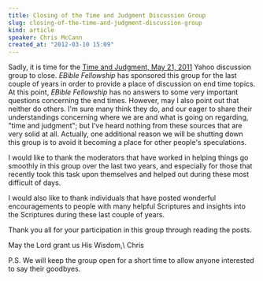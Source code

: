 ```yaml
---
title: Closing of the Time and Judgment Discussion Group
slug: closing-of-the-time-and-judgment-discussion-group
kind: article
speaker: Chris McCann
created_at: "2012-03-10 15:09"
---
```

Sadly, it is time for the [Time and Judgment, May 21, 2011](http://groups.yahoo.com/group/TimeandJudgment_May212011/) 
Yahoo discussion group to close. *EBible Fellowship* has sponsored this group for the last 
couple of years in order to provide a place of discussion on end time topics. At this point, 
*EBible Fellowship* has no answers to some very important questions concerning the end 
times. However, may I also point out that neither do others. I'm sure many think they do, 
and our eager to share their understandings concerning where we are and what is going on 
regarding, "time and judgment"; but I've heard nothing from these sources that are very 
solid at all. Actually, one additional reason we will be shutting down this group is to 
avoid it becoming a place for other people's speculations. 

I would like to thank the moderators that have worked in helping things go smoothly in 
this group over the last two years, and especially for those that recently took this task 
upon themselves and helped out during these most difficult of days.

I would also like to thank individuals that have posted wonderful encouragements to people 
with many helpful Scriptures and insights into the Scriptures during these last couple of 
years. 

Thank you all for your participation in this group through reading the posts. 

May the Lord grant us His Wisdom,\\
Chris

P.S. We will keep the group open for a short time to allow anyone interested to say their 
goodbyes.

